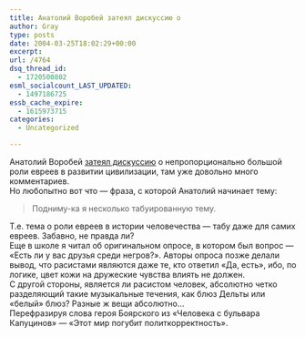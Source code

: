 ```yaml
---
title: Анатолий Воробей затеял дискуссию о
author: Gray
type: posts
date: 2004-03-25T18:02:29+00:00
excerpt:
url: /4764
dsq_thread_id:
  - 1720500802
esml_socialcount_LAST_UPDATED:
  - 1497186725
essb_cache_expire:
  - 1615973715
categories:
  - Uncategorized

---
```








Анатолий Воробей <a href="http://www.livejournal.com/users/avva/1143445.html" target="_blank">затеял дискуссию</a> о непропорционально большой роли евреев в развитии цивилизации, там уже довольно много комментариев.  
Но любопытно вот что &#8212; фраза, с которой Анатолий начинает тему:

> Подниму-ка я несколько табуированную тему.

Т.е. тема о роли евреев в истории человечества &#8212; табу даже для самих евреев. Забавно, не правда ли?  
Еще в школе я читал об оригинальном опросе, в котором был вопрос &#8212; &#171;Есть ли у вас друзья среди негров?&#187;. Авторы опроса позже делали вывод, что расистами являются даже те, кто ответил &#171;Да, есть&#187;, ибо, по логике, цвет кожи на дружеские чувства влиять не должен.  
С другой стороны, является ли расистом человек, абсолютно четко разделяющий такие музыкальные течения, как блюз Дельты или &#171;белый&#187; блюз? Разные ж вещи абсолютно&#8230;  
Перефразируя слова героя Боярского из &#171;Человека с бульвара Капуцинов&#187; &#8212; &#171;Этот мир погубит политкорректность&#187;.
